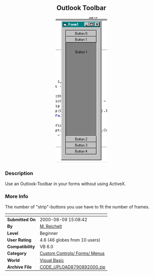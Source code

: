 ﻿<div align="center">

## Outlook Toolbar

<img src="PIC200089922105231.gif">
</div>

### Description

Use an Outlook-Toolbar in your forms without using ActiveX.
 
### More Info
 
The number of "strip"-buttons you use have to fit the number of frames.


<span>             |<span>
---                |---
**Submitted On**   |2000-08-09 15:08:42
**By**             |[M\. Reichelt](https://github.com/Planet-Source-Code/PSCIndex/blob/master/ByAuthor/m-reichelt.md)
**Level**          |Beginner
**User Rating**    |4.6 (46 globes from 10 users)
**Compatibility**  |VB 6\.0
**Category**       |[Custom Controls/ Forms/  Menus](https://github.com/Planet-Source-Code/PSCIndex/blob/master/ByCategory/custom-controls-forms-menus__1-4.md)
**World**          |[Visual Basic](https://github.com/Planet-Source-Code/PSCIndex/blob/master/ByWorld/visual-basic.md)
**Archive File**   |[CODE\_UPLOAD8790892000\.zip](https://github.com/Planet-Source-Code/m-reichelt-outlook-toolbar__1-10557/archive/master.zip)








